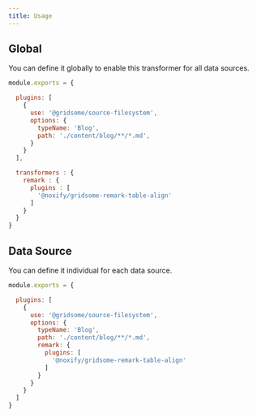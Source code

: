 ```yaml
---
title: Usage
---
```


## Global

You can define it globally to enable this transformer for all data sources.

```js:title=gridsome.config.js
module.exports = {

  plugins: [
    {
      use: '@gridsome/source-filesystem',
      options: {
        typeName: 'Blog',
        path: './content/blog/**/*.md',
      }
    }
  ],

  transformers : {
    remark : {
      plugins : [
        '@noxify/gridsome-remark-table-align'
      ]
    }
  }
}
```

## Data Source

You can define it individual for each data source.

```js:title=gridsome.config.js
module.exports = {

  plugins: [
    {
      use: '@gridsome/source-filesystem',
      options: {
        typeName: 'Blog',
        path: './content/blog/**/*.md',
        remark: {
          plugins: [
            '@noxify/gridsome-remark-table-align'
          ]
        }
      }
    }
  ]
}
```